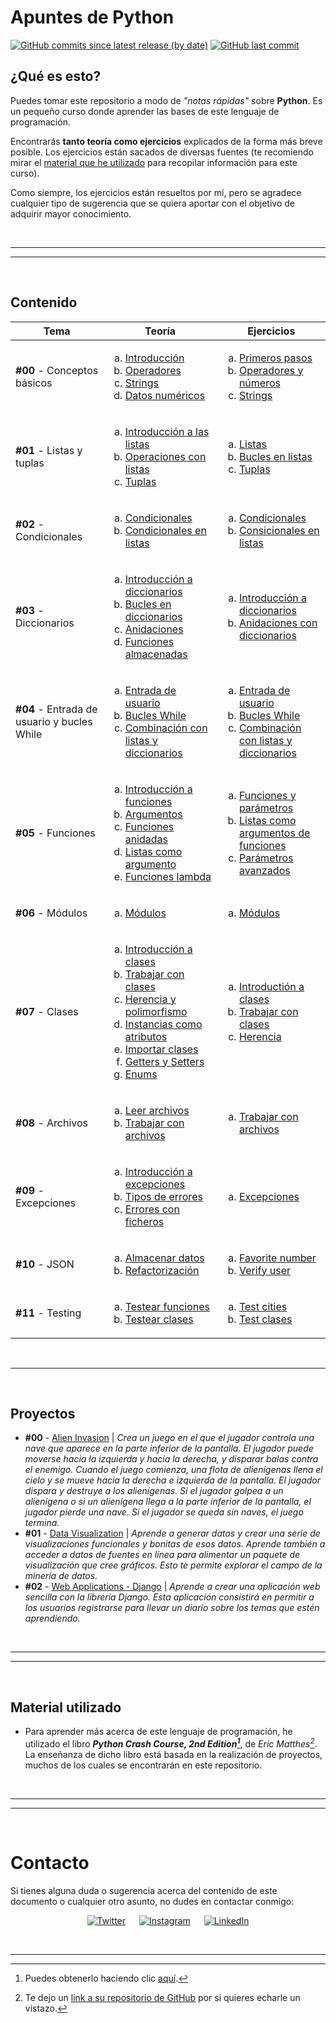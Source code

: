 # Apuntes de Python

[![GitHub commits since latest release (by date)](https://img.shields.io/github/commits-since/nlarrea/curso-python/fde91fb5c08999d8d28b0131381c89b6b71fc9eb?label=commits%20counter&style=flat-square&labelColor=181717&color=2a9d8f)](https://github.com/nlarrea/curso-python/commits/main)
[![GitHub last commit](https://img.shields.io/github/last-commit/nlarrea/curso-python?style=flat-square&labelColor=181717&color=2a9d8f)](https://github.com/NLarrea/curso-python/commits/main)

## ¿Qué es esto?

Puedes tomar este repositorio a modo de *"notas rápidas"* sobre **Python**. Es un pequeño curso donde aprender las bases de este lenguaje de programación.

Encontrarás **tanto teoría como ejercicios** explicados de la forma más breve posible. Los ejercicios están sacados de diversas fuentes (te recomiendo mirar el [material que he utilizado](#material-utilizado) para recopilar información para este curso).

Como siempre, los ejercicios están resueltos por mí, pero se agradece cualquier tipo de sugerencia que se quiera aportar con el objetivo de adquirir mayor conocimiento.


<br><hr>
<hr><br>


## Contenido


| Tema | Teoría | Ejercicios |
| --- | --- | --- |
| **#00** - Conceptos básicos | <ol type="a"><li>[Introducción](./TEORIA/00_conceptos_basicos/00_introduccion.py)</li><li>[Operadores](./TEORIA/00_conceptos_basicos/01_operadores.py)</li><li>[Strings](./TEORIA/00_conceptos_basicos/02_strings.py)</li><li>[Datos numéricos](./TEORIA/00_conceptos_basicos/03_numeros.py)</li></ol> | <!-- EJERCICIOS TEMA 0 --> <ol type="a"><li>[Primeros pasos](./EJERCICIOS/00_conceptos_basicos/00_introduccion.py)</li><li>[Operadores y números](./EJERCICIOS/00_conceptos_basicos/01_operadores.py)</li><li>[Strings](./EJERCICIOS/00_conceptos_basicos/02_strings.py)</li></ol> |
| **#01** - Listas y tuplas | <ol type="a"><li>[Introducción a las listas](./TEORIA/01_listas_y_tuplas/00_introduccion_listas.py)</li><li>[Operaciones con listas](./TEORIA/01_listas_y_tuplas/01_operaciones_con_listas.py)</li><li>[Tuplas](./TEORIA/01_listas_y_tuplas/02_tuplas.py)</li></ol> | <!-- EJERCICIOS TEMA #1 --> <ol type="a"><li>[Listas](./EJERCICIOS/01_listas_y_tuplas/00_listas.py)</li><li>[Bucles en listas](./EJERCICIOS/01_listas_y_tuplas/01_operaciones_con_listas.py)</li><li>[Tuplas](./EJERCICIOS/01_listas_y_tuplas/02_tuplas.py)</li></ol> |
| **#02** - Condicionales | <ol type="a"><li>[Condicionales](./TEORIA/02_condicionales/00_condicionales.py)</li><li>[Condicionales en listas](./TEORIA/02_condicionales/01_condiciones_en_listas.py)</li></ol> | <!-- EJERCICIOS TEMA #2 --> <ol type="a"><li>[Condicionales](./EJERCICIOS/02_condicionales/00_condicionales.py)</li><li>[Consicionales en listas](./EJERCICIOS/02_condicionales/01_condicionales_en_listas.py)</li></ol> |
| **#03** - Diccionarios | <ol type="a"><li>[Introducción a diccionarios](./TEORIA/03_diccionarios/00_diccionarios.py)</li><li>[Bucles en diccionarios](./TEORIA/03_diccionarios/01_bucles_en_diccionarios.py)</li><li>[Anidaciones](./TEORIA/03_diccionarios/02_anidacion.py)</li><li>[Funciones almacenadas](./TEORIA/03_diccionarios/04_funciones_almacenadas.py)</li></ol> | <!-- EJERCICIOS TEMA #3 --> <ol type="a"><li>[Introducción a diccionarios](./EJERCICIOS/03_diccionarios/00_diccionarios.py)</li><li>[Anidaciones con diccionarios](./EJERCICIOS/03_diccionarios/01_anidaciones.py)</li></ol> |
| **#04** - Entrada de usuario y bucles While | <ol type="a"><li>[Entrada de usuario](./TEORIA/04_input_y_while/00_input.py)</li><li>[Bucles While](./TEORIA/04_input_y_while/01_while_loop.py)</li><li>[Combinación con listas y diccionarios](./TEORIA/04_input_y_while/02_uso_en_listas_y_diccionarios.py)</li></ol> | <!-- EJERCICIOS TEMA #4 --> <ol type="a"><li>[Entrada de usuario](./EJERCICIOS/04_input_y_while/00_input.py)</li><li>[Bucles While](./EJERCICIOS/04_input_y_while/01_while.py)</li><li>[Combinación con listas y diccionarios](./EJERCICIOS/04_input_y_while/02_uso_en_listas_y_diccionarios.py)</li></ol> |
| **#05** - Funciones | <ol type="a"><li>[Introducción a funciones](./TEORIA/05_funciones/00_funciones.py)</li><li>[Argumentos](./TEORIA/05_funciones/01_argumentos.py)</li><li>[Funciones anidadas](./TEORIA/05_funciones/02_funciones_anidadas.py)</li><li>[Listas como argumento](./TEORIA/05_funciones/03_listas_como_argumento.py)</li><li>[Funciones lambda](./TEORIA/05_funciones/04_lambdas.py)</li></ol> | <!-- EJERCICIOS TEMA #5 --> <ol type="a"><li>[Funciones y parámetros](./EJERCICIOS/05_funciones/00_funciones_y_parametros.py)</li><li>[Listas como argumentos de funciones](./EJERCICIOS/05_funciones/01_listas_como_argumento.py)</li><li>[Parámetros avanzados](./EJERCICIOS/05_funciones/02_parametros_avanzados.py)</li></ol> |
| **#06** - Módulos | <ol type="a"><li>[Módulos](./TEORIA/06_modulos/00_modulos.py)</li></ol> | <!-- EJERCICIOS TEMA #6 --> <ol type="a"><li>[Módulos](./EJERCICIOS/06_modulos/00_modulos.py)</li></ol> |
| **#07** - Clases | <ol type="a"><li>[Introducción a clases](./TEORIA/07_clases/00_intro_clases.py)</li><li>[Trabajar con clases](./TEORIA/07_clases/01_trabajar_con_clases.py)</li><li>[Herencia y polimorfismo](./TEORIA/07_clases/02_herencia_y_polimorfismo.py)</li><li>[Instancias como atributos](./TEORIA/07_clases/03_instancias_como_atributos.py)</li><li>[Importar clases](./TEORIA/07_clases/04_importar_clases.py)</li><li>[Getters y Setters](./TEORIA/07_clases/05_getter_y_setter.py)</li><li>[Enums](./TEORIA/07_clases/06_enums.py)</li></ol> | <!-- EJERCICIOS TEMA #7 --> <ol type="a"><li>[Introductión a clases](./EJERCICIOS/07_clases/00_intro_clases.py)</li><li>[Trabajar con clases](./EJERCICIOS/07_clases/01_trabajar_con_clases.py)</li><li>[Herencia](./EJERCICIOS/07_clases/02_herencia.py)</li></ol> |
| **#08** - Archivos | <ol type="a"><li>[Leer archivos](./TEORIA/08_archivos/00_leer_archivos.py)</li><li>[Trabajar con archivos](./TEORIA/08_archivos/01_trabajar_con_archivos.py)</li></ol> | <!-- EJERCICIOS TEMA #8 --> <ol type="a"><li>[Trabajar con archivos](./EJERCICIOS/08_archivos/00_trabajar_con_archivos.py)</li></ol> |
| **#09** - Excepciones | <ol type="a"><li>[Introducción a excepciones](./TEORIA/09_excepciones/00_intro_excepciones.py)</li><li>[Tipos de errores](./TEORIA/09_excepciones/01_tipos_de_errores.md)</li><li>[Errores con ficheros](./TEORIA/09_excepciones/02_errores_con_ficheros.py)</li></ol> | <!-- EJERCICIOS TEMA #9 --> <ol type="a"><li>[Excepciones](./EJERCICIOS/09_excepciones/00_excepciones.py)</li></ol> |
| **#10** - JSON | <ol type="a"><li>[Almacenar datos](./TEORIA/10_json/00_almacenar_datos.py)</li><li>[Refactorización](./TEORIA/10_json/01_refactorizacion.py)</li></ol> | <!-- EJERCICIOS TEMA #10 --> <ol type="a"><li>[Favorite number](./EJERCICIOS/10_json/00_favorite_number.py)</li><li>[Verify user](./EJERCICIOS/10_json/01_verify_user.py)</li></ol> |
| **#11** - Testing | <ol type="a"><li>[Testear funciones](./TEORIA/11_testing/00_testear_funciones.md)</li><li>[Testear clases](./TEORIA/11_testing/01_testear_clases.md)</li></ol> | <!-- EJERCICIOS TEMA #11 --> <ol type="a"><li>[Test cities](./EJERCICIOS/11_testing/test_cities.py)</li><li>[Test clases](./EJERCICIOS/11_testing/test_clases.py)</li></ol> |


<br><hr><br>


## Proyectos

* **#00** - [Alien Invasion](./PROYECTOS/alien_invasion/README.md#alien-invasion) | *Crea un juego en el que el jugador controla una nave que aparece en la parte inferior de la pantalla. El jugador puede moverse hacia la izquierda y hacia la derecha, y disparar balas contra el enemigo. Cuando el juego comienza, una flota de alienígenas llena el cielo y se mueve hacia la derecha e izquierda de la pantalla. El jugador dispara y destruye a los alienígenas. Si el jugador golpea a un alienígena o si un alienígena llega a la parte inferior de la pantalla, el jugador pierde una nave. Si el jugador se queda sin naves, el juego termina.*
* **#01** - [Data Visualization](./PROYECTOS/data_visualization/) | *Aprende a generar datos y crear una serie de visualizaciones funcionales y bonitas de esos datos. Aprende también a acceder a datos de fuentes en línea para alimentar un paquete de visualización que cree gráficos. Esto te permite explorar el campo de la minería de datos.*
* **#02** - [Web Applications - Django](./PROYECTOS/web_applications/django/README.md#aplicaciones-web---django) | *Aprende a crear una aplicación web sencilla con la librería Django. Esta aplicación consistirá en permitir a los usuarios registrarse para llevar un diario sobre los temas que estén aprendiendo.*

<!-- TODO
Para el apartado de Web Applications:
 - Añadir proyecto de Django.
 - Añadir proyecto de Reflex.

Hacer misma web con ambos proyectos para ver mejor la diferencia ??
 -->


<br><hr>
<hr><br>


## Material utilizado

- Para aprender más acerca de este lenguaje de programación, he utilizado el libro ***Python Crash Course, 2nd Edition[^1]***, de *Eric Matthes[^2]*. La enseñanza de dicho libro está basada en la realización de proyectos, muchos de los cuales se encontrarán en este repositorio.

<!-- TODO
 - Añadir información y contenido de Reflex cuando termine el proyecto de Django.
 -->


<br><hr>
<hr><br>


# Contacto

Si tienes alguna duda o sugerencia acerca del contenido de este documento o cualquier otro asunto, no dudes en contactar conmigo:

<div align="center">

[![Twitter](https://img.shields.io/badge/Twitter-@nlarrea__-000000?style=flat-square&logo=X&logoColor=white&labelColor=181717&label)](https://twitter.com/nlarrea_) &emsp;
[![Instagram](https://img.shields.io/badge/Instagram-@n.loust-E4405F?style=flat-square&logo=Instagram&logoColor=white&labelColor=181717&label)](https://www.instagram.com/n.loust/) &emsp;
[![LinkedIn](https://img.shields.io/badge/LinkedIn-Naia%20Larrea-0A66C2?style=flat-square&logo=LinkedIn&logoColor=white&labelColor=181717&label)](https://www.linkedin.com/in/naia-larrea/)

</div>


<br><hr>


[^1]: Puedes obtenerlo haciendo clic [aquí](https://www.amazon.com/Python-Crash-Course-2nd-Edition/dp/1593279280).

[^2]: Te dejo un [link a su repositorio de GitHub](https://github.com/ehmatthes/pcc) por si quieres echarle un vistazo.
